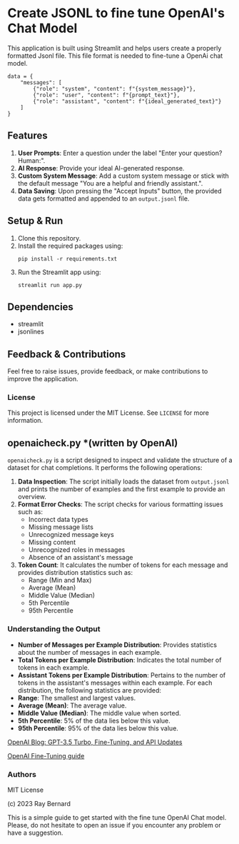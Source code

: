 
# Create JSONL to fine tune OpenAI's Chat Model

This application is built using Streamlit and helps users  create a properly  formatted Jsonl file.  This file format is needed to fine-tune a OpenAi chat model.

```
data = {
    "messages": [
        {"role": "system", "content": f"{system_message}"},
        {"role": "user", "content": f"{prompt_text}"},
        {"role": "assistant", "content": f"{ideal_generated_text}"}
    ]
}

```


## Features

1. **User Prompts**: Enter a question under the label "Enter your question? Human:".
2. **AI Response**: Provide your ideal AI-generated response.
3. **Custom System Message**: Add a custom system message or stick with the default message "You are a helpful and friendly assistant.".
4. **Data Saving**: Upon pressing the "Accept Inputs" button, the provided data gets formatted and appended to an `output.jsonl` file.

## Setup & Run

1. Clone this repository.
2. Install the required packages using:
   ```
   pip install -r requirements.txt
   ```
3. Run the Streamlit app using:
   ```
   streamlit run app.py
   ```

## Dependencies

- streamlit
- jsonlines

## Feedback & Contributions

Feel free to raise issues, provide feedback, or make contributions to improve the application.



### License

This project is licensed under the MIT License. See `LICENSE` for more information.


## openaicheck.py *(written by OpenAI)

`openaicheck.py` is a script designed to inspect and validate the structure of a dataset for chat completions. It performs the following operations:
1. **Data Inspection**: The script initially loads the dataset from `output.jsonl` and prints the number of examples and the first example to provide an overview.
2. **Format Error Checks**: The script checks for various formatting issues such as:
   - Incorrect data types
   - Missing message lists
   - Unrecognized message keys
   - Missing content
   - Unrecognized roles in messages
   - Absence of an assistant's message
3. **Token Count**: It calculates the number of tokens for each message and provides distribution statistics such as:
   - Range (Min and Max)
   - Average (Mean)
   - Middle Value (Median)
   - 5th Percentile
   - 95th Percentile

### Understanding the Output

- **Number of Messages per Example Distribution**: Provides statistics about the number of messages in each example.
- **Total Tokens per Example Distribution**: Indicates the total number of tokens in each example.
- **Assistant Tokens per Example Distribution**: Pertains to the number of tokens in the assistant's messages within each example.
For each distribution, the following statistics are provided:
- **Range**: The smallest and largest values.
- **Average (Mean)**: The average value.
- **Middle Value (Median)**: The middle value when sorted.
- **5th Percentile**: 5% of the data lies below this value.
- **95th Percentile**: 95% of the data lies below this value.

[OpenAI Blog: GPT-3.5 Turbo, Fine-Tuning, and API Updates](https://openai.com/blog/gpt-3-5-turbo-fine-tuning-and-api-updates)


[OpenAI  Fine-Tuning guide](https://platform.openai.com/docs/guides/fine-tuning)


### Authors
MIT License

(c) 2023 Ray Bernard 

This is a simple guide to get started with the fine tune OpenAI Chat model. Please, do not hesitate to open an issue if you encounter any problem or have a suggestion.